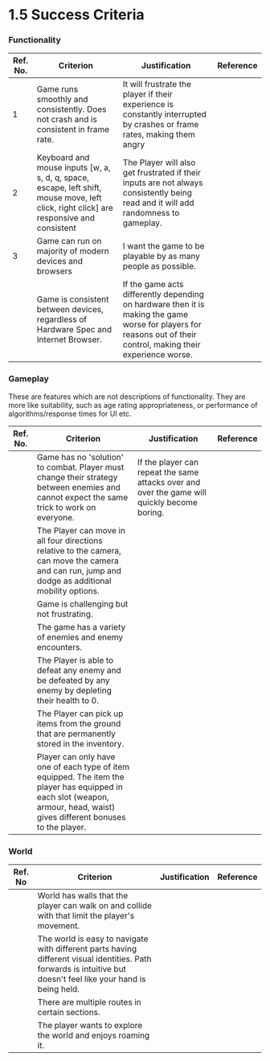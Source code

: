 # 1.5 Success Criteria

### Functionality

| Ref. No. | Criterion                                                                                                                                | Justification                                                                                                                                                    | Reference |
| -------- | ---------------------------------------------------------------------------------------------------------------------------------------- | ---------------------------------------------------------------------------------------------------------------------------------------------------------------- | --------- |
| 1        | Game runs smoothly and consistently. Does not crash and is consistent in frame rate.                                                     | It will frustrate the player if their experience is constantly interrupted by crashes or frame rates, making them angry                                          |           |
| 2        | Keyboard and mouse inputs \[w, a, s, d, q, space, escape, left shift, mouse move, left click, right click] are responsive and consistent | The Player will also get frustrated if their inputs are not always consistently being read and it will add randomness to gameplay.                               |           |
| 3        | Game can run on majority of modern devices and browsers                                                                                  | I want the game to be playable by as many people as possible.                                                                                                    |           |
|          | Game is consistent between devices, regardless of Hardware Spec and Internet Browser.                                                    | If the game acts differently depending on hardware then it is making the game worse for players for reasons out of their control, making their experience worse. |           |

### Gameplay

These are features which are not descriptions of functionality. They are more like suitability, such as age rating appropriateness, or performance of algorithms/response times for UI etc.

| Ref. No. | Criterion                                                                                                                                                                  | Justification                                                                                | Reference |
| -------- | -------------------------------------------------------------------------------------------------------------------------------------------------------------------------- | -------------------------------------------------------------------------------------------- | --------- |
|          | Game has no 'solution' to combat. Player must change their strategy between enemies and cannot expect the same trick to work on everyone.                                  | If the player can repeat the same attacks over and over the game will quickly become boring. |           |
|          | The Player can move in all four directions relative to the camera, can move the camera and can run, jump and dodge as additional mobility options.                         |                                                                                              |           |
|          | Game is challenging but not frustrating.                                                                                                                                   |                                                                                              |           |
|          | The game has a variety of enemies and enemy encounters.                                                                                                                    |                                                                                              |           |
|          | The Player is able to defeat any enemy and be defeated by any enemy by depleting their health to 0.                                                                        |                                                                                              |           |
|          | The Player can pick up items from the ground that are permanently stored in the inventory.                                                                                 |                                                                                              |           |
|          | Player can only have one of each type of item equipped. The item the player has equipped in each slot (weapon, armour, head, waist) gives different bonuses to the player. |                                                                                              |           |

### World

| Ref. No | Criterion                                                                                                                                                        | Justification | Reference |
| ------- | ---------------------------------------------------------------------------------------------------------------------------------------------------------------- | ------------- | --------- |
|         | World has walls that the player can walk on and collide with that limit the player's movement.                                                                   |               |           |
|         | The world is easy to navigate with different parts having different visual identities. Path forwards is intuitive but doesn't feel like your hand is being held. |               |           |
|         | There are multiple routes in certain sections.                                                                                                                   |               |           |
|         | The player wants to explore the world and enjoys roaming it.                                                                                                     |               |           |
